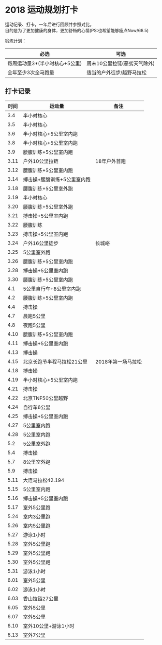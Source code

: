# 2018 运动规划打卡
 
运动记录、打卡，一年后进行回顾并参照对比。    
目的是为了更加健康的身体，更加舒畅的心情(PS:也希望能够瘦点Now/68.5)

锻炼计划：  

必选 | 可选
---|---
每周运动量3*(半小时核心+5公里) | 周末10公里拉链(恶劣天气除外) 
全年至少3次全马跑量 | 适当的户外徒步/越野马拉松


## 打卡记录

时间 | 运动量 | 备注
--- | --- | ---
3.4 |半小时核心 |  
3.5 |半小时核心 |  
3.6 |半小时核心+5公里室内跑 |  
3.8 |半小时核心+5公里室内跑 |  
3.9 |腰腹训练+5公里室内跑 |  
3.11 |户外10公里拉链 | 18年户外首跑  
3.12 |腰腹训练+5公里室内跑 | 
3.14 |搏击操+腰腹训练+5公里室内跑 | 
3.18 |腰腹训练+5公里室外跑 | 
3.19 |半小时核心 | 
3.20 |腰腹训练+5公里室外跑 | 
3.21 |搏击操+5公里室内跑 | 
3.22 |腰腹训练 | 
3.23 |搏击操+5公里室内跑 | 
3.24 |户外16公里徒步 | 长城峪
3.25 |5公里室外跑 | 
3.26 |腰腹训练+5公里室内跑 | 
3.28 |搏击操+5公里室内跑 | 
3.30 |腰腹训练+5公里室内跑 | 
4.1 |5公里自行车+8公里室内跑 | 
4.2 |腰腹训练+5公里室内跑 | 
4.4 |搏击操 | 
4.7 |晨跑5公里| 
4.8 |夜跑5公里| 
4.10 |腰腹训练+5公里室内跑| 
4.11 |搏击操+5公里室内跑| 
4.13 |搏击操|
4.15 |北京长跑节半程马拉松21公里| 2018年第一场马拉松
4.18 |搏击操|
4.19 |半小时核心+5公里室内跑|
4.21 |搏击操| 
4.22 |北京TNF50公里越野 | 
4.24 |自行车6公里 | 
4.25 |搏击操+5公里室内跑 |
4.27 |5公里室内跑|
4.28 |5公里室内跑 |
5.2  |5公里室外跑 |
5.4  |搏击操 | 
5.7  |8公里室外跑 | 
5.9  |搏击操 | 
5.11 |大连马拉松42.194 | 
5.15 |5公里室内跑 | 
5.16 |搏击操+5公里室内跑 |
5.17 |室外5公里跑 |
5.24 |室内3公里跑 |
5.26 |室内5公里跑 |
5.27 |游泳1小时 |
5.28 |室外5公里跑 |
5.29 |室外5公里跑 |
5.30 |室外5公里跑 |
5.31 |游泳1小时 | 
6.01 |室外5公里 |
6.02 |游泳1小时 |
6.03 |香山拉链27公里 |
6.05 |室外5公里 |
6.07 |室外5公里 |
6.10 |室外10公里+游泳1小时| 
6.13 |室外7公里 |
